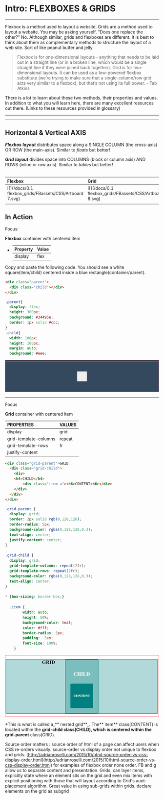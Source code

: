 # Intro: FLEXBOXES & GRIDS

---

Flexbox is a method used to layout a website. Grids are a method used to layout a website. You may be asking yourself, "Does one replace the other?" No. Although similar, grids and flexboxes are different. It is best to think about them as complementary methods to structure the layout of a web site. Sort of like peanut butter and jelly.

> Flexbox is for one-dimensional layouts - anything that needs to be laid out in a straight line \(or in a broken line, which would be a single straight line if they were joined back together\). Grid is for two-dimensional layouts. It can be used as a low-powered flexbox substitute \(we’re trying to make sure that a single-column/row grid acts very similar to a flexbox\), but that’s not using its full power. - Tab Atkins

There is a lot to learn about these two methods, their properties and values.  In addition to what you will learn here, there are  many excellent resources out there. \(Links to these resources provided in glossary\)

---

---

## Horizontal & Vertical AXIS

_**Flexbox** **layout**_ distributes space along a SINGLE COLUMN \(the cross-axis\) OR ROW \(the main-axis\). Similar to _floats_ but better!

_**Grid** **layout**_ divides space into COLUMNS \(block or column axis\) AND ROWS \(inline or row axis\). Similar to _tables_ but better!

###### 

| Flexbox | Grid |
| :--- | :--- |
| ![](/docs/0.1 flexbox_grids/FBassets/CSS/Artboard 7.svg) | ![](/docs/0.1 flexbox_grids/FBassets/CSS/Artboard 8.svg) |
|  |  |

## In Action

Focus:

**Flexbox** container with centered item

* | Property | Value |
  | :--- | :--- |
  | display | flex |

Copy and paste the following code. You should see a white square\(item/child\) centered inside a blue rectangle\(container/parent\).

```html
<div class="parent">
  <div class="child"></div>
</div>
```

```css
.parent{
  display: flex;
  height: 300px;
  background: #34495e;
  border: 1px solid #ccc;
}
.child{
  width: 100px;
  height: 100px;
  margin: auto;
  background: #eee;
```

![parent/child\(flexbox\)](./FBassets/FB_center.PNG)

---

Focus

**Grid** container with centered item

| PROPERTIES | VALUES |
| :--- | :--- |
| display | grid |
| grid-template-columns | repeat |
| grid-template-rows | fr |
| justify-content |  |

```html
<div class="grid-parent">GRID
  <div class="grid-child">
    <div>
    <h4>CHILD</h4>
        <div class="item a"><h6>CONTENT<h6></div>
    </div>
  </div>
</div>
```

```css
.grid-parent {
  display: grid;
  border: 2px solid rgb(0,128,128);
  border-radius: 5px;
  background-color: rgba(0,128,128,0.3);
  text-align: center;
  justify-content: center;
}

.grid-child {
  display: grid;
  grid-template-columns: repeat(2fr);
  grid-template-rows: repeat(2fr);
  background-color: rgba(0,128,128,0.3);
  text-align: center;
}

* {box-sizing: border-box;}

  .item {
        width: auto;
        height: 50%;
        background-color: teal;
        color: #fff;
        border-radius: 5px;
        padding: .5em;
        font-size: 100%;
    }
```

![parent/child/content\(grid\)](./FBassets/centered_grid.PNG)

\*This is what is called a_** nested grid**_.  The** item** class\(CONTENT\) is located within the **grid-child **class\(CHILD\), which is centered within the** grid-parent** class\(GRID\).

Source order matters : source order of html of a page can affect users when CSS re-orders visually.  source-order vs display order not unique to flexbox and grids.  [http://adrianroselli.com/2015/10/html-source-order-vs-css-display-order.html](http://adrianroselli.com/2015/10/html-source-order-vs-css-display-order.html) for examples of flexbox order none order.  FB and g allow us to separate content and presentation.  Grids: can layer items, explicitly state where an element sits on the grid and even mix items with explicit positioning with those that will layout according to Grid's auot-placement algorithm.  Great value in using sub-grids within grids. declare elements on the grid as subgrid



